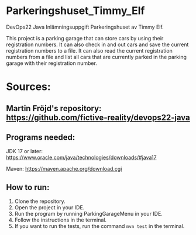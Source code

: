 # Parkeringshuset_Timmy_Elf
DevOps22 Java Inlämningsuppgift Parkeringshuset av Timmy Elf.

This project is a parking garage that can store cars by using their registration numbers. It can also check in and out cars and save the current registration numbers to a file. It can also read the current registration numbers from a file and list all cars that are currently parked in the parking garage with their registration number.


# Sources:
## Martin Fröjd's repository: https://github.com/fictive-reality/devops22-java

## Programs needed:

JDK 17 or later:
https://www.oracle.com/java/technologies/downloads/#java17

Maven:
https://maven.apache.org/download.cgi

## How to run:

1. Clone the repository.
2. Open the project in your IDE.
3. Run the program by running ParkingGarageMenu in your IDE.
4. Follow the instructions in the terminal.
5. If you want to run the tests, run the command `mvn test` in the terminal.